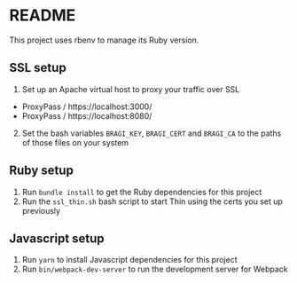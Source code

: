 # README

This project uses rbenv to manage its Ruby version.

## SSL setup

1. Set up an Apache virtual host to proxy your traffic over SSL
  * ProxyPass / https://localhost:3000/
  * ProxyPass / https://localhost:8080/
2. Set the bash variables `BRAGI_KEY`, `BRAGI_CERT` and `BRAGI_CA` to the paths of those files on your system

## Ruby setup

1. Run `bundle install` to get the Ruby dependencies for this project
2. Run the `ssl_thin.sh` bash script to start Thin using the certs you set up previously

## Javascript setup

1. Run `yarn` to install Javascript dependencies for this project
2. Run `bin/webpack-dev-server` to run the development server for Webpack